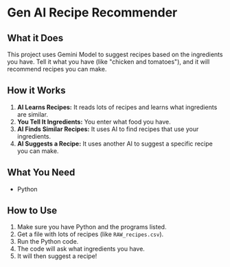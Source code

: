 # Gen AI Recipe Recommender

## What it Does

This project uses Gemini Model to suggest recipes based on the ingredients you have. Tell it what you have (like "chicken and tomatoes"), and it will recommend recipes you can make.

## How it Works

1.  **AI Learns Recipes:** It reads lots of recipes and learns what ingredients are similar.
2.  **You Tell It Ingredients:** You enter what food you have.
3.  **AI Finds Similar Recipes:** It uses AI to find recipes that use your ingredients.
4.  **AI Suggests a Recipe:** It uses another AI to suggest a specific recipe you can make.
   
## What You Need

* Python

## How to Use

1.  Make sure you have Python and the programs listed.
2.  Get a file with lots of recipes (like `RAW_recipes.csv`).
3.  Run the Python code.
4.  The code will ask what ingredients you have.
5.  It will then suggest a recipe!

